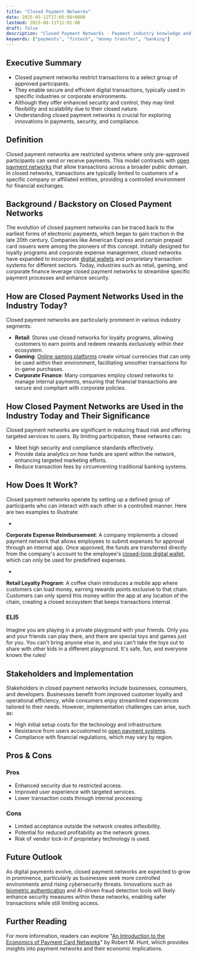 ```yaml
---
title: "Closed Payment Networks"
date: 2025-05-12T17:05:08+0000
lastmod: 2025-08-11T12:01:00
draft: false
description: "Closed Payment Networks - Payment industry knowledge and insights"
keywords: ["payments", "fintech", "money transfer", "banking"]
---
```


## Executive Summary

- Closed payment networks restrict transactions to a select group of approved participants.
- They enable secure and efficient digital transactions, typically used in specific industries or corporate environments.
- Although they offer enhanced security and control, they may limit flexibility and scalability due to their closed nature.
- Understanding closed payment networks is crucial for exploring innovations in payments, security, and compliance.

## Definition 
Closed payment networks are restricted systems where only pre-approved participants can send or receive payments. This model contrasts with [open payment networks](https://faisalkhanllc.xyz/resources/payments-wiki/o/open-loop/) that allow transactions across a broader public domain. In closed networks, transactions are typically limited to customers of a specific company or affiliated entities, providing a controlled environment for financial exchanges.

## Background / Backstory on Closed Payment Networks
The evolution of closed payment networks can be traced back to the earliest forms of electronic payments, which began to gain traction in the late 20th century. Companies like American Express and certain prepaid card issuers were among the pioneers of this concept. Initially designed for loyalty programs and corporate expense management, closed networks have expanded to incorporate [digital wallets](https://faisalkhanllc.xyz/resources/payments-wiki/d/digital-wallet/) and proprietary transaction systems for different sectors. Today, industries such as retail, gaming, and corporate finance leverage closed payment networks to streamline specific payment processes and enhance security.

## How are Closed Payment Networks Used in the Industry Today?
Closed payment networks are particularly prominent in various industry segments:

- **Retail**: Stores use closed networks for loyalty programs, allowing customers to earn points and redeem rewards exclusively within their ecosystem.
- **Gaming**: [Online gaming platforms](https://faisalkhanllc.xyz/resources/payments-wiki/g/gaming-payments/) create virtual currencies that can only be used within their environment, facilitating smoother transactions for in-game purchases.
- **Corporate Finance**: Many companies employ closed networks to manage internal payments, ensuring that financial transactions are secure and compliant with corporate policies.

## How Closed Payment Networks are Used in the Industry Today and Their Significance
Closed payment networks are significant in reducing fraud risk and offering targeted services to users. By limiting participation, these networks can:

- Meet high security and compliance standards effectively.
- Provide data analytics on how funds are spent within the network, enhancing targeted marketing efforts.
- Reduce transaction fees by circumventing traditional banking systems.

## How Does It Work?
Closed payment networks operate by setting up a defined group of participants who can interact with each other in a controlled manner. Here are two examples to illustrate:

- 
**Corporate Expense Reimbursement**: A company implements a closed payment network that allows employees to submit expenses for approval through an internal app. Once approved, the funds are transferred directly from the company's account to the employee's [closed-loop digital wallet](https://faisalkhanllc.xyz/resources/payments-wiki/c/closed-loop/), which can only be used for predefined expenses.

- 
**Retail Loyalty Program**: A coffee chain introduces a mobile app where customers can load money, earning rewards points exclusive to that chain. Customers can only spend this money within the app at any location of the chain, creating a closed ecosystem that keeps transactions internal.

### ELI5
Imagine you are playing in a private playground with your friends. Only you and your friends can play there, and there are special toys and games just for you. You can't bring anyone else in, and you can't take the toys out to share with other kids in a different playground. It's safe, fun, and everyone knows the rules!

## Stakeholders and Implementation
Stakeholders in closed payment networks include businesses, consumers, and developers. Businesses benefit from improved customer loyalty and operational efficiency, while consumers enjoy streamlined experiences tailored to their needs. However, implementation challenges can arise, such as:

- High initial setup costs for the technology and infrastructure.
- Resistance from users accustomed to [open payment systems](https://faisalkhanllc.xyz/resources/payments-wiki/o/open-banking/).
- Compliance with financial regulations, which may vary by region.

## Pros & Cons
### Pros

- Enhanced security due to restricted access.
- Improved user experience with targeted services.
- Lower transaction costs through internal processing.

### Cons

- Limited acceptance outside the network creates inflexibility.
- Potential for reduced profitability as the network grows.
- Risk of vendor lock-in if proprietary technology is used.

## Future Outlook
As digital payments evolve, closed payment networks are expected to grow in prominence, particularly as businesses seek more controlled environments amid rising cybersecurity threats. Innovations such as [biometric authentication](https://faisalkhanllc.xyz/resources/payments-wiki/b/biometric-data/) and AI-driven fraud detection tools will likely enhance security measures within these networks, enabling safer transactions while still limiting access.

## Further Reading
For more information, readers can explore "[An Introduction to the Economics of Payment Card Networks](https://www.philadelphiafed.org/-/media/frbp/assets/working-papers/2003/wp03-10.pdf?la=en&hash=93288CF9037C6B3EE936EB51D15C586C)" by Robert M. Hunt, which provides insights into payment networks and their economic implications.